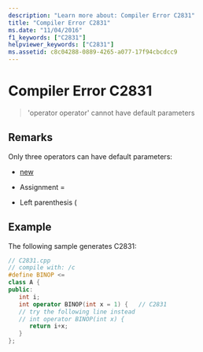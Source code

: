 ```yaml
---
description: "Learn more about: Compiler Error C2831"
title: "Compiler Error C2831"
ms.date: "11/04/2016"
f1_keywords: ["C2831"]
helpviewer_keywords: ["C2831"]
ms.assetid: c8c04288-0889-4265-a077-17f94cbcdcc9
---
```

# Compiler Error C2831

> 'operator operator' cannot have default parameters

## Remarks

Only three operators can have default parameters:

- [new](../../cpp/new-operator-cpp.md)

- Assignment =

- Left parenthesis (

## Example

The following sample generates C2831:

```cpp
// C2831.cpp
// compile with: /c
#define BINOP <=
class A {
public:
   int i;
   int operator BINOP(int x = 1) {   // C2831
   // try the following line instead
   // int operator BINOP(int x) {
      return i+x;
   }
};
```
